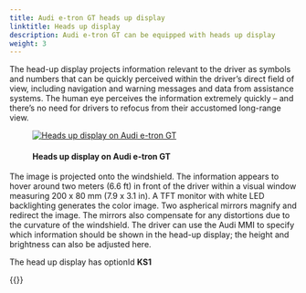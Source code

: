 ```yaml
---
title: Audi e-tron GT heads up display
linktitle: Heads up display
description: Audi e-tron GT can be equipped with heads up display
weight: 3
---
```

<!-- markdownlint-disable MD033 -->
The head-up display projects information relevant to the driver as symbols and numbers that can be quickly perceived within the driver’s direct field of view, including navigation and warning messages and data from assistance systems. The human eye perceives the information extremely quickly – and there’s no need for drivers to refocus from their accustomed long-range view.

<figure>
    <a href="https://media.electrichasgoneaudi.net/multimedia/models/e-tron-gt/technology/uiandoperations/headupdisplay/headup.jpg">
        <img src="https://media.electrichasgoneaudi.net/multimedia/models/e-tron-gt/technology/uiandoperations/headupdisplay/headups.jpg"
        class="img-fluid" alt="Heads up display on Audi e-tron GT" title="Heads up display on Audi e-tron GT">
    </a>
    <figcaption><h4>Heads up display on Audi e-tron GT</h4></figcaption>
</figure>

The image is projected onto the windshield. The information appears to hover around two meters (6.6 ft) in front of the driver within a visual window measuring 200 x 80 mm (7.9 x 3.1 in). A TFT monitor with white LED backlighting generates the color image. Two aspherical mirrors magnify and redirect the image. The mirrors also compensate for any distortions due to the curvature of the windshield. The driver can use the Audi MMI to specify which information should be shown in the head-up display; the height and brightness can also be adjusted here.

The head up display has optionId **KS1**

{{<children description="true" />}}
